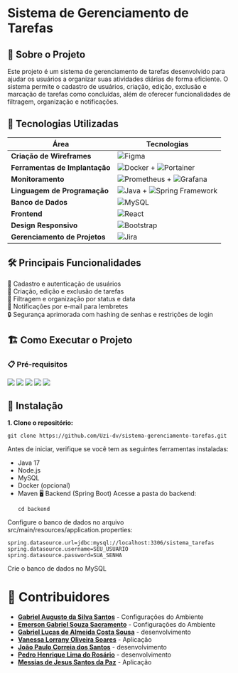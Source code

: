 # Sistema de Gerenciamento de Tarefas

## 📌 Sobre o Projeto

Este projeto é um sistema de gerenciamento de tarefas desenvolvido para ajudar os usuários a organizar suas atividades diárias de forma eficiente. O sistema permite o cadastro de usuários, criação, edição, exclusão e marcação de tarefas como concluídas, além de oferecer funcionalidades de filtragem, organização e notificações.

## 🚀 Tecnologias Utilizadas

| **Área**                  | **Tecnologias**                                                                                                                                         |
|---------------------------|---------------------------------------------------------------------------------------------------------------------------------------------------------|
| **Criação de Wireframes**  | ![Figma](https://img.shields.io/badge/-Figma-F24E1E?style=flat-square&logo=figma&logoColor=white)                                                       |
| **Ferramentas de Implantação** | ![Docker](https://img.shields.io/badge/-Docker-2496ED?style=flat-square&logo=docker&logoColor=white) + ![Portainer](https://img.shields.io/badge/-Portainer-25B6C6?style=flat-square&logo=portainer&logoColor=white) |
| **Monitoramento**          | ![Prometheus](https://img.shields.io/badge/-Prometheus-E6522C?style=flat-square&logo=prometheus&logoColor=white) + ![Grafana](https://img.shields.io/badge/-Grafana-F46800?style=flat-square&logo=grafana&logoColor=white) |
| **Linguagem de Programação** | ![Java](https://img.shields.io/badge/-Java-007396?style=flat-square&logo=openjdk&logoColor=white) + ![Spring Framework](https://img.shields.io/badge/-Spring%20Framework-6DB33F?style=flat-square&logo=spring&logoColor=white) |
| **Banco de Dados**         | ![MySQL](https://img.shields.io/badge/-MySQL-4479A1?style=flat-square&logo=mysql&logoColor=white)                                                       |
| **Frontend**               | ![React](https://img.shields.io/badge/-React-61DAFB?style=flat-square&logo=react&logoColor=black)                                                       |
| **Design Responsivo**      | ![Bootstrap](https://img.shields.io/badge/-Bootstrap-563D7C?style=flat-square&logo=bootstrap&logoColor=white)                                           |
| **Gerenciamento de Projetos** | ![Jira](https://img.shields.io/badge/-Jira-0052CC?style=flat-square&logo=jira&logoColor=white)                                                       |

## 🛠 Principais Funcionalidades

📌 Cadastro e autenticação de usuários  
📝 Criação, edição e exclusão de tarefas  
📅 Filtragem e organização por status e data  
📩 Notificações por e-mail para lembretes  
🔒 Segurança aprimorada com hashing de senhas e restrições de login  

## 🏗 Como Executar o Projeto

### 📋 Pré-requisitos
 
<p >
  <img src="https://img.shields.io/badge/-Docker-2496ED?style=flat-square&logo=docker&logoColor=white">
  <img src="https://img.shields.io/badge/-Portainer-25B6C6?style=flat-square&logo=portainer&logoColor=white">
  <img src="https://img.shields.io/badge/-Java-007396?style=flat-square&logo=openjdk&logoColor=white">
  <img src="https://img.shields.io/badge/-Node.js-339933?style=flat-square&logo=node.js&logoColor=white">
  <img src="https://img.shields.io/badge/-MySQL-4479A1?style=flat-square&logo=mysql&logoColor=white">
</p>

## 🔧 Instalação

**1. Clone o repositório:**  
  ```
  git clone https://github.com/Uzi-dv/sistema-gerenciamento-tarefas.git
  ```
Antes de iniciar, verifique se você tem as seguintes ferramentas instaladas:

- Java 17
- Node.js
- MySQL
- Docker (opcional)
- Maven
🖥️ Backend (Spring Boot)
Acesse a pasta do backend:
  ```
  cd backend
  ```
Configure o banco de dados no arquivo src/main/resources/application.properties:

  ```
  spring.datasource.url=jdbc:mysql://localhost:3306/sistema_tarefas
  spring.datasource.username=SEU_USUARIO
  spring.datasource.password=SUA_SENHA
  ```
Crie o banco de dados no MySQL
# 🤝 Contribuidores

- [**Gabriel Augusto da Silva Santos**](https://github.com/Uzi-dv) - Configurações do Ambiente
- [**Emerson Gabriel Souza Sacramento**](https://github.com/GabrielSacrament) - Configurações do Ambiente
- [**Gabriel Lucas de Almeida Costa Sousa**](https://github.com/Gabriel-Lucas13) - desenvolvimento
- [**Vanessa Lorrany Oliveira Soares**](https://github.com/nessaoliv) - Aplicação
- [**João Paulo Correia dos Santos**](https://github.com/nessaoliv) - desenvolvimento
- [**Pedro Henrique Lima do Rosário**](https://github.com/) - desenvolvimento
- [**Messias de Jesus Santos da Paz**](https://github.com/Messias-Paz) - Aplicação

